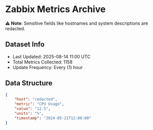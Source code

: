 # Zabbix Metrics Archive

⚠️ **Note**: Sensitive fields like hostnames and system descriptions are redacted.

## Dataset Info
- Last Updated: 2025-08-14 11:00 UTC
- Total Metrics Collected: 1158
- Update Frequency: Every (1) hour

## Data Structure
```json
{
    "host": "redacted",
    "metric": "CPU Usage",
    "value": "12.5",
    "units": "%",
    "timestamp": "2024-05-21T12:00:00"
}
```
